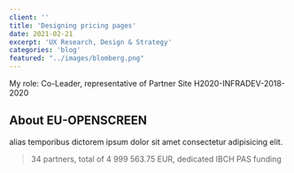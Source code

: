 ```yaml
---
client: ''
title: 'Designing pricing pages'
date: 2021-02-21
excerpt: 'UX Research, Design & Strategy'
categories: 'blog'
featured: "../images/blomberg.png"
---
```

My role: Co-Leader, representative of Partner Site H2020-INFRADEV-2018-2020

## About EU-OPENSCREEN

alias temporibus dictorem ipsum dolor sit amet consectetur adipisicing elit.

> 34 partners, total of 4 999 563.75 EUR, dedicated IBCH PAS funding
